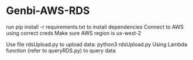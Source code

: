 # Genbi-AWS-RDS

run pip install -r requirements.txt to install dependencies
Connect to AWS using correct creds
Make sure AWS region is us-west-2 

Use file rdsUpload.py to upload data: python3 rdsUpload.py
Using Lambda function (refer to queryRDS.py) to query data